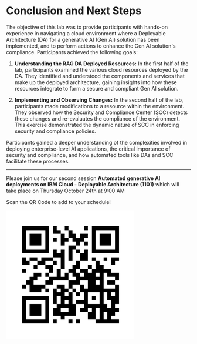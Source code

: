 # Conclusion and Next Steps

The objective of this lab was to provide participants with hands-on experience in navigating a cloud environment where a Deployable Architecture (DA) for a generative AI (Gen AI) solution has been implemented, and to perform actions to enhance the Gen AI solution's compliance. Participants achieved the following goals:

1. **Understanding the RAG DA Deployed Resources:** In the first half of the lab, participants examined the various cloud resources deployed by the DA. They identified and understood the components and services that make up the deployed architecture, gaining insights into how these resources integrate to form a secure and compliant Gen AI solution.

2. **Implementing and Observing Changes:** In the second half of the lab, participants made modifications to a resource within the environment. They observed how the Security and Compliance Center (SCC) detects these changes and re-evaluates the compliance of the environment. This exercise demonstrated the dynamic nature of SCC in enforcing security and compliance policies.

Participants gained a deeper understanding of the complexities involved in deploying enterprise-level AI applications, the critical importance of security and compliance, and how automated tools like DAs and SCC facilitate these processes.

-----


Please join us for our second session **Automated generative AI deployments on IBM Cloud - Deployable Architecture (1101)** which will take place on Thursday October 24th at 9:00 AM <br>

Scan the QR Code to add to your schedule!

![alt text](../images/1101-qr.png)


